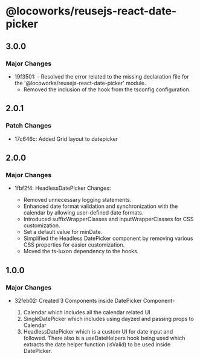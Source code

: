 # @locoworks/reusejs-react-date-picker

## 3.0.0

### Major Changes

- 19f3501: - Resolved the error related to the missing declaration file for the '@locoworks/reusejs-react-date-picker' module.
  - Removed the inclusion of the hook from the tsconfig configuration.

## 2.0.1

### Patch Changes

- 17c646c: Added Grid layout to datepicker

## 2.0.0

### Major Changes

- 1fbf2f4: HeadlessDatePicker Changes:

  - Removed unnecessary logging statements.
  - Enhanced date format validation and synchronization with the calendar by allowing user-defined date formats.
  - Introduced suffixWrapperClasses and inputWrapperClasses for CSS customization.
  - Set a default value for minDate.
  - Simplified the Headless DatePicker component by removing various CSS properties for easier customization.
  - Moved the ts-luxon dependency to the hooks.

## 1.0.0

### Major Changes

- 32feb02: Created 3 Components inside DatePicker Component-

  1. Calendar which includes all the calendar related UI
  2. SingleDatePicker which includes using dayzed and passing props to Calendar
  3. HeadlessDatePicker which is a custom UI for date input and followed.
     There also is a useDateHelpers hook being used which extracts the date helper function (isValid) to be used inside DatePicker.
